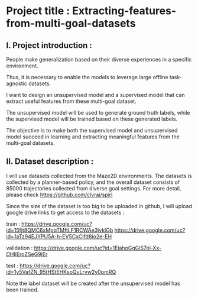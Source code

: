 # Project title : Extracting-features-from-multi-goal-datasets

## I. Project introduction : 

People make generalization based on their diverse experiences in a specific environment. 

Thus, it is necessary to enable the models to leverage large offline task-agnostic datasets.

I want to design an unsupervised model and a supervised model that can extract useful features from these multi-goal dataset.

The unsupervised model will be used to generate ground truth labels, while the supervised model will be trained based on these generated labels. 

The objective is to make both the supervised model and unsupervised model succeed in learning and extracting meaningful features from the multi-goal datasets.


## II. Dataset description : 

I will use datasets collected from the Maze2D environments. The datasets is collected by a planner-based policy, and the overall dataset consists of 85000 trajectories collected from diverse goal settings.
For more detail, please check https://github.com/clvrai/spirl


Since the size of the dataset is too big to be uploaded in github, I will upload google drive links to get access to the datasets :

train : https://drive.google.com/uc?id=15fjt8QMC6xMpqTMftLF1RCWAe3jvklGb
        https://drive.google.com/uc?id=1aTz94EJYPU5A-h-EV5CxCIfd8io2e-EH
        
validation : https://drive.google.com/uc?id=1EiahoGgGiS7ol-Xx-DHIiEroZSeG9jEr

test : https://drive.google.com/uc?id=1y5VafZN_95tHStEHKsoQvLrvw2y0pmRQ


Note the label dataset will be created after the unsupervised model has been trained.
